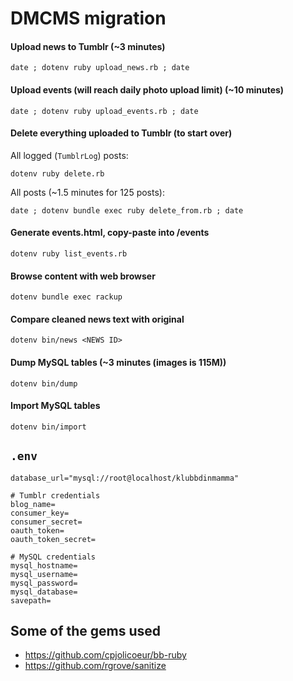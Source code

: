 # DMCMS migration

#### Upload news to Tumblr (~3 minutes)

    date ; dotenv ruby upload_news.rb ; date

#### Upload events (will reach daily photo upload limit) (~10 minutes)

    date ; dotenv ruby upload_events.rb ; date

#### Delete everything uploaded to Tumblr (to start over)

All logged (`TumblrLog`) posts:

    dotenv ruby delete.rb

All posts (~1.5 minutes for 125 posts):

    date ; dotenv bundle exec ruby delete_from.rb ; date

#### Generate events.html, copy-paste into /events

    dotenv ruby list_events.rb

#### Browse content with web browser

    dotenv bundle exec rackup

#### Compare cleaned news text with original

    dotenv bin/news <NEWS ID>

#### Dump MySQL tables (~3 minutes (images is 115M))

    dotenv bin/dump

#### Import MySQL tables

    dotenv bin/import

## `.env`

    database_url="mysql://root@localhost/klubbdinmamma"

    # Tumblr credentials
    blog_name=
    consumer_key=
    consumer_secret=
    oauth_token=
    oauth_token_secret=

    # MySQL credentials
    mysql_hostname=
    mysql_username=
    mysql_password=
    mysql_database=
    savepath=

## Some of the gems used

* https://github.com/cpjolicoeur/bb-ruby
* https://github.com/rgrove/sanitize
